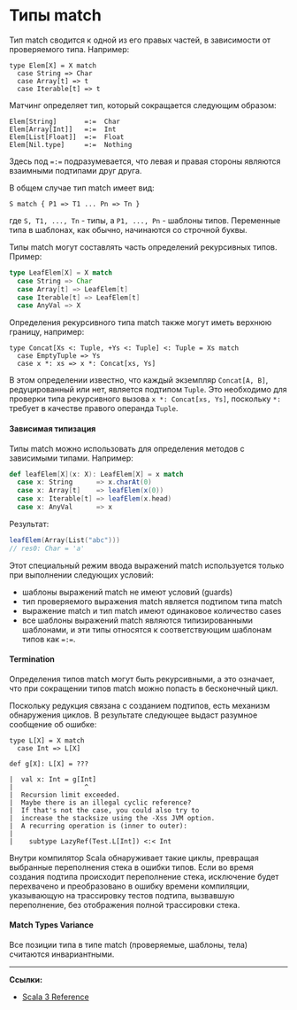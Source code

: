 # Типы match

Тип match сводится к одной из его правых частей, в зависимости от проверяемого типа. 
Например:

```
type Elem[X] = X match
  case String => Char
  case Array[t] => t
  case Iterable[t] => t
```

Матчинг определяет тип, который сокращается следующим образом:

```
Elem[String]       =:=  Char
Elem[Array[Int]]   =:=  Int
Elem[List[Float]]  =:=  Float
Elem[Nil.type]     =:=  Nothing
```

Здесь под `=:=` подразумевается, что левая и правая стороны являются взаимными подтипами друг друга.

В общем случае тип match имеет вид:

```
S match { P1 => T1 ... Pn => Tn }
```

где `S, T1, ..., Tn` - типы, а `P1, ..., Pn` - шаблоны типов. 
Переменные типа в шаблонах, как обычно, начинаются со строчной буквы.

Типы match могут составлять часть определений рекурсивных типов. 
Пример:

```scala
type LeafElem[X] = X match
  case String => Char
  case Array[t] => LeafElem[t]
  case Iterable[t] => LeafElem[t]
  case AnyVal => X
```

Определения рекурсивного типа match также могут иметь верхнюю границу, например:

```
type Concat[Xs <: Tuple, +Ys <: Tuple] <: Tuple = Xs match
  case EmptyTuple => Ys
  case x *: xs => x *: Concat[xs, Ys]
```

В этом определении известно, что каждый экземпляр `Concat[A, B]`, редуцированный или нет, является подтипом `Tuple`. 
Это необходимо для проверки типа рекурсивного вызова `x *: Concat[xs, Ys]`, 
поскольку `*:` требует в качестве правого операнда `Tuple`.

#### Зависимая типизация

Типы match можно использовать для определения методов с зависимыми типами. 
Например:

```scala
def leafElem[X](x: X): LeafElem[X] = x match
  case x: String      => x.charAt(0)
  case x: Array[t]    => leafElem(x(0))
  case x: Iterable[t] => leafElem(x.head)
  case x: AnyVal      => x
```

Результат:

```scala
leafElem(Array(List("abc")))
// res0: Char = 'a'
```

Этот специальный режим ввода выражений match используется только при выполнении следующих условий:

- шаблоны выражений match не имеют условий (guards)
- тип проверяемого выражения match является подтипом типа match
- выражение match и тип match имеют одинаковое количество cases
- все шаблоны выражений match являются типизированными шаблонами, 
и эти типы относятся к соответствующим шаблонам типов как `=:=`.

#### Termination

Определения типов match могут быть рекурсивными, 
а это означает, что при сокращении типов match можно попасть в бесконечный цикл.

Поскольку редукция связана с созданием подтипов, есть механизм обнаружения циклов. 
В результате следующее выдаст разумное сообщение об ошибке:

```
type L[X] = X match
  case Int => L[X]

def g[X]: L[X] = ???
```

```
|  val x: Int = g[Int]
|                  ^
|  Recursion limit exceeded.
|  Maybe there is an illegal cyclic reference?
|  If that's not the case, you could also try to
|  increase the stacksize using the -Xss JVM option.
|  A recurring operation is (inner to outer):
|  
|    subtype LazyRef(Test.L[Int]) <:< Int
```

Внутри компилятор Scala обнаруживает такие циклы, превращая выбранные переполнения стека в ошибки типов. 
Если во время создания подтипа происходит переполнение стека, 
исключение будет перехвачено и преобразовано в ошибку времени компиляции, 
указывающую на трассировку тестов подтипа, вызвавшую переполнение, без отображения полной трассировки стека.

#### Match Types Variance

Все позиции типа в типе match (проверяемые, шаблоны, тела) считаются инвариантными.


---

**Ссылки:**

- [Scala 3 Reference](https://docs.scala-lang.org/scala3/reference/new-types/match-types.html)
